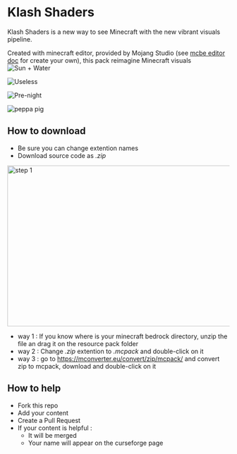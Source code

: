 # Klash Shaders
Klash Shaders is a new way to see Minecraft with the new vibrant visuals pipeline.

Created with minecraft editor, provided by Mojang Studio (see [mcbe editor doc](https://learn.microsoft.com/en-us/minecraft/creator/documents/bedrockeditor/editorvibrantvisuals?view=minecraft-bedrock-stable) for create your own), this pack reimagine Minecraft visuals
![](https://github.com/user-attachments/assets/d7db7ae1-7e77-41b0-911e-fa38b5109272 "Sun + Water")

![](https://github.com/user-attachments/assets/1e266c66-3781-4eec-a912-bf737f687396 "Useless")

![](https://github.com/user-attachments/assets/d2375c1f-fec9-430a-8425-e1f42156c3c1 "Pre-night")

![](https://github.com/user-attachments/assets/1e73ae9f-4fec-42db-b032-ecd3a837beff "peppa pig")

## How to download
- Be sure you can change extention names
- Download source code as *.zip*

<img width="511" height="365" alt="step 1" src="https://github.com/user-attachments/assets/850f64a8-333a-4a93-977b-cb1180bc789f" />

- way 1 : If you know where is your minecraft bedrock directory, unzip the file an drag it on the resource pack folder
- way 2 : Change *.zip* extention to *.mcpack* and double-click on it
- way 3 : go to https://mconverter.eu/convert/zip/mcpack/ and convert zip to mcpack, download and double-click on it

## How to help
- Fork this repo
- Add your content
- Create a Pull Request
- If your content is helpful :
  - It will be merged
  - Your name will appear on the curseforge page
